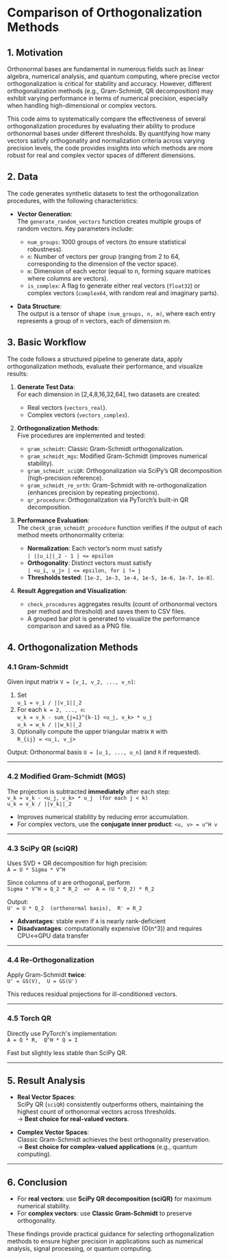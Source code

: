 # Comparison of Orthogonalization Methods

## 1. Motivation
Orthonormal bases are fundamental in numerous fields such as linear algebra, numerical analysis, and quantum computing, where precise vector orthogonalization is critical for stability and accuracy. However, different orthogonalization methods (e.g., Gram-Schmidt, QR decomposition) may exhibit varying performance in terms of numerical precision, especially when handling high-dimensional or complex vectors. 

This code aims to systematically compare the effectiveness of several orthogonalization procedures by evaluating their ability to produce orthonormal bases under different thresholds. By quantifying how many vectors satisfy orthogonality and normalization criteria across varying precision levels, the code provides insights into which methods are more robust for real and complex vector spaces of different dimensions.

## 2. Data
The code generates synthetic datasets to test the orthogonalization procedures, with the following characteristics:

- **Vector Generation**:  
  The `generate_random_vectors` function creates multiple groups of random vectors. Key parameters include:
  - `num_groups`: 1000 groups of vectors (to ensure statistical robustness).  
  - `n`: Number of vectors per group (ranging from 2 to 64, corresponding to the dimension of the vector space).  
  - `m`: Dimension of each vector (equal to n, forming square matrices where columns are vectors).  
  - `is_complex`: A flag to generate either real vectors (`float32`) or complex vectors (`complex64`, with random real and imaginary parts).  

- **Data Structure**:  
  The output is a tensor of shape `(num_groups, n, m)`, where each entry represents a group of n vectors, each of dimension m.

## 3. Basic Workflow
The code follows a structured pipeline to generate data, apply orthogonalization methods, evaluate their performance, and visualize results:

1. **Generate Test Data**:  
   For each dimension in [2,4,8,16,32,64], two datasets are created:
   - Real vectors (`vectors_real`).
   - Complex vectors (`vectors_complex`).

2. **Orthogonalization Methods**:  
   Five procedures are implemented and tested:
   - `gram_schmidt`: Classic Gram-Schmidt orthogonalization.  
   - `gram_schmidt_mgs`: Modified Gram-Schmidt (improves numerical stability).  
   - `gram_schmidt_sciQR`: Orthogonalization via SciPy’s QR decomposition (high-precision reference).  
   - `gram_schmidt_re_orth`: Gram-Schmidt with re-orthogonalization (enhances precision by repeating projections).  
   - `qr_procedure`: Orthogonalization via PyTorch’s built-in QR decomposition.  

3. **Performance Evaluation**:  
   The `check_gram_schmidt_procedure` function verifies if the output of each method meets orthonormality criteria:
   - **Normalization**: Each vector’s norm must satisfy  
     `| ||u_i||_2 - 1 | <= epsilon`
   - **Orthogonality**: Distinct vectors must satisfy  
     `| <u_i, u_j> | <= epsilon, for i != j`
   - **Thresholds tested**: `[1e-2, 1e-3, 1e-4, 1e-5, 1e-6, 1e-7, 1e-8]`.  

4. **Result Aggregation and Visualization**:  
   - `check_procedures` aggregates results (count of orthonormal vectors per method and threshold) and saves them to CSV files.  
   - A grouped bar plot is generated to visualize the performance comparison and saved as a PNG file.  

## 4. Orthogonalization Methods

### 4.1 Gram-Schmidt
Given input matrix `V = [v_1, v_2, ..., v_n]`:

1. Set  
   `u_1 = v_1 / ||v_1||_2`
2. For each `k = 2, ..., n`:  
   `w_k = v_k - sum_{j=1}^{k-1} <u_j, v_k> * u_j`  
   `u_k = w_k / ||w_k||_2`
3. Optionally compute the upper triangular matrix `R` with  
   `R_{ij} = <u_i, v_j>`

Output: Orthonormal basis `U = [u_1, ..., u_n]` (and `R` if requested).

---

### 4.2 Modified Gram-Schmidt (MGS)
The projection is subtracted **immediately** after each step:  
`v_k = v_k - <u_j, v_k> * u_j  (for each j < k)`  
`u_k = v_k / ||v_k||_2`

- Improves numerical stability by reducing error accumulation.  
- For complex vectors, use the **conjugate inner product**: `<u, v> = u^H v`

---

### 4.3 SciPy QR (sciQR)
Uses SVD + QR decomposition for high precision:  
`A = U * Sigma * V^H`

Since columns of `U` are orthogonal, perform  
`Sigma * V^H = Q_2 * R_2  =>  A = (U * Q_2) * R_2`

Output:  
`U' = U * Q_2  (orthonormal basis),  R' = R_2`

- **Advantages**: stable even if `A` is nearly rank-deficient  
- **Disadvantages**: computationally expensive (O(n^3)) and requires CPU↔GPU data transfer

---

### 4.4 Re-Orthogonalization
Apply Gram-Schmidt **twice**:  
`U' = GS(V),  U = GS(U')`

This reduces residual projections for ill-conditioned vectors.  

---

### 4.5 Torch QR
Directly use PyTorch's implementation:  
`A = Q * R,  Q^H * Q = I`

Fast but slightly less stable than SciPy QR.

---

## 5. Result Analysis

- **Real Vector Spaces**:  
  SciPy QR (`sciQR`) consistently outperforms others, maintaining the highest count of orthonormal vectors across thresholds.  
  → **Best choice for real-valued vectors**.  

- **Complex Vector Spaces**:  
  Classic Gram-Schmidt achieves the best orthogonality preservation.  
  → **Best choice for complex-valued applications** (e.g., quantum computing).  

---

## 6. Conclusion

- For **real vectors**: use **SciPy QR decomposition (sciQR)** for maximum numerical stability.  
- For **complex vectors**: use **Classic Gram-Schmidt** to preserve orthogonality.  

These findings provide practical guidance for selecting orthogonalization methods to ensure higher precision in applications such as numerical analysis, signal processing, or quantum computing.
